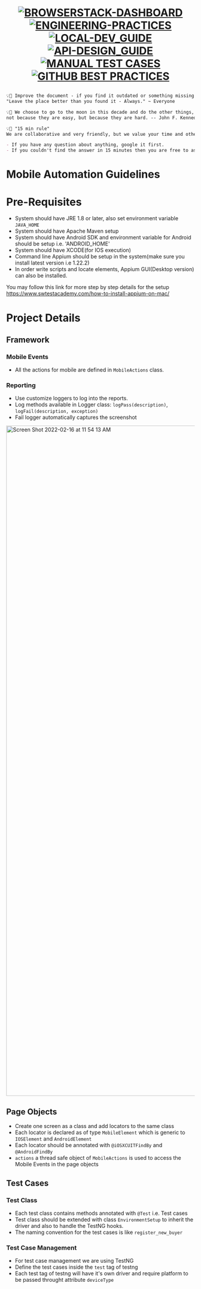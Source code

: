 <h1 align="center">

[![BROWSERSTACK-DASHBOARD](https://img.shields.io/badge/BROWSERSTACK-DASHBOARD-yellow)](https://app-automate.browserstack.com/dashboard/v2/builds/5f62542718e255e637258e57965570b5e0beb888)
[![ENGINEERING-PRACTICES](https://img.shields.io/badge/ENGINEERING-PRACTICES-red)](https://github.com/tradeling/coding-guide/blob/master/10-engineering-principles.md)
[![LOCAL-DEV_GUIDE](https://img.shields.io/badge/LOCAL-DEV_GUIDE-blue)](https://github.com/tradeling/coding-guide/blob/master/11-local-environment.md)
[![API-DESIGN_GUIDE](https://img.shields.io/badge/API-DESIGN_GUIDE-brightgreen)](https://github.com/tradeling/coding-guide/blob/master/12-api-design-guide.md)
[![MANUAL TEST CASES](https://img.shields.io/badge/MANUAL-TEST_CASES-green)](https://tradeling.atlassian.net/projects/QTM?selectedItem=com.atlassian.plugins.atlassian-connect-plugin%3Acom.xpandit.plugins.xray__testing-board#!page=test-repository)
[![GITHUB BEST PRACTICES](https://img.shields.io/badge/GITHUB-BEST_PRACTICES-orange)](https://github.com/tradeling/engineering-guide/blob/develop/onboarding/onboarding-github-guide.md)

</h1>


```markdown
💡🚨 Improve the document - if you find it outdated or something missing.
"Leave the place better than you found it - Always." ~ Everyone
```

```markdown
💡🚨 We choose to go to the moon in this decade and do the other things,
not because they are easy, but because they are hard. -- John F. Kennedy, 1962
```

```markdown
💡🚨 "15 min rule"
We are collaborative and very friendly, but we value your time and other people time, So

- If you have any question about anything, google it first.
- If you couldn't find the answer in 15 minutes then you are free to ask your colleagues.
```

# Mobile Automation Guidelines

# Pre-Requisites

- System should have JRE 1.8 or later, also set environment variable `JAVA_HOME`
- System should have Apache Maven setup
- System should have Android SDK and environment variable for Android should be setup i.e. 'ANDROID_HOME'
- System should have XCODE(for IOS execution)
- Command line Appium should be setup in the system(make sure you install latest version i.e 1.22.2)
- In order write scripts and locate elements, Appium GUI(Desktop version) can also be installed.

You may follow this link for more step by step details for the setup https://www.swtestacademy.com/how-to-install-appium-on-mac/

# Project Details

## Framework

### Mobile Events

- All the actions for mobile are defined in `MobileActions` class.

### Reporting

- Use customize loggers to log into the reports. 
- Log methods available in Logger class: `logPass(description)`, `logFail(description, exception)`
- Fail logger automatically captures the screenshot

<img width="1792" alt="Screen Shot 2022-02-16 at 11 54 13 AM" src="https://user-images.githubusercontent.com/17287880/154220250-9194740f-02c5-44e0-8959-63602e70f7bb.png">

## Page Objects

- Create one screen as a class and add locators to the same class
- Each locator is declared as of type `MobileElement` which is generic to `IOSElement` and `AndroidElement`
- Each locator should be annotated with `@iOSXCUITFindBy` and `@AndroidFindBy`
- `actions` a thread safe object of `MobileActions` is used to access the Mobile Events in the page objects

## Test Cases

### Test Class

- Each test class contains methods annotated with `@Test` i.e. Test cases
- Test class should be extended with class `EnvironmentSetup` to inherit the driver and also to handle the TestNG hooks.
- The naming convention for the test cases is like `register_new_buyer`

### Test Case Management

- For test case management we are using TestNG
- Define the test cases inside the `test` tag of testng
- Each test tag of testng will have it's own driver and require platform to be passed throught attribute `deviceType`
